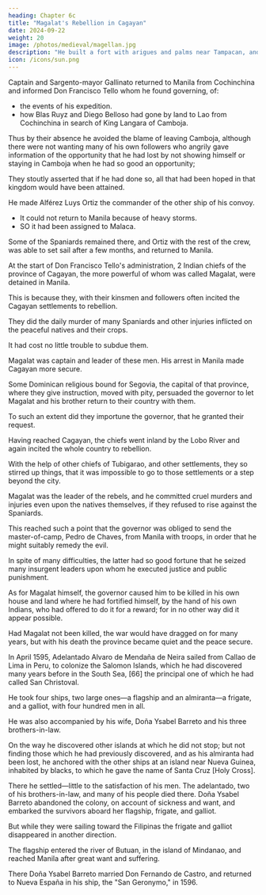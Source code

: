 ```yaml
---
heading: Chapter 6c
title: "Magalat's Rebellion in Cagayan"
date: 2024-09-22
weight: 20
image: /photos/medieval/magellan.jpg
description: "He built a fort with arigues and palms near Tampacan, and founded a Spanish settlement which he named Murcia"
icon: /icons/sun.png
---
```


 <!-- in the flagship of his fleet -->
Captain and Sargento-mayor Gallinato returned to Manila from Cochinchina and informed Don Francisco Tello whom he found governing, of:
- the events of his expedition.
- how Blas Ruyz and Diego Belloso had gone by land to Lao from Cochinchina in search of King Langara of Camboja. 

Thus by their absence he avoided the blame of leaving Camboja, although there were not wanting many of his own followers who angrily gave information of the opportunity that he had lost by not showing himself or staying in Camboja when he had so good an opportunity; 

They stoutly asserted that if he had done so, all that had been hoped in that kingdom would have been attained.

He made Alférez Luys Ortiz the commander of the other ship of his convoy.
- It could not return to Manila  because of heavy storms.
- SO it had been assigned to Malaca.

 <!-- , to which the balance of his fleet had been reduced, of which , could not pursue the voyage on account  -->

Some of the Spaniards remained there, and Ortiz with the rest of the crew, was able to set sail after a few months, and returned to Manila.

At the start of Don Francisco Tello's administration, 2 Indian chiefs of the province of Cagayan, the more powerful of whom was called Magalat, were detained in Manila.

This is because they, with their kinsmen and followers often incited the Cagayan settlements to rebellion.

 <!-- others who followed their party and opinion, -->
They did the daily murder of many Spaniards and other injuries inflicted on the peaceful natives and their crops.

It had cost no little trouble to subdue them.

Magalat was captain and leader of these men. His arrest in Manila made Cagayan more secure.

 <!-- and since he, with his brother and other natives, was in Manila, and unable to leave it, that province became  -->

Some Dominican religious bound for Segovia, the capital of that province, where they give instruction, moved with pity, persuaded the governor to let Magalat and his brother return to their country with them. 

To such an extent did they importune the governor, that he granted their request.

Having reached Cagayan, the chiefs went inland by the Lobo River and again incited the whole country to rebellion.

With the help of other chiefs of Tubigarao, and other settlements, they so stirred up things, that it was impossible to go to those settlements or a step beyond the city.

Magalat was the leader of the rebels, and he committed cruel murders and injuries even upon the natives themselves, if they refused to rise against the Spaniards. 

This reached such a point that the governor was obliged to send the master-of-camp, Pedro de Chaves, from Manila with troops, in order that he might suitably remedy the evil.

In spite of many difficulties, the latter had so good fortune that he seized many insurgent leaders upon whom he executed justice and public punishment.

As for Magalat himself, the governor caused him to be killed in his own house and land where he had fortified himself, by the hand of his own Indians, who had offered to do it for a reward; for in no other way did it appear possible. 

Had Magalat not been killed, the war would have dragged on for many years, but with his death the province became quiet and the peace secure.

In April 1595, Adelantado Alvaro de Mendaña de Neira sailed from Callao de Lima in Peru, to colonize the Salomon Islands, which he had discovered many years before in the South Sea, [66] the principal one of which he had called San Christoval. 

He took four ships, two large ones—a flagship and an almiranta—a frigate, and a galliot, with four hundred men in all. 

He was also accompanied by his wife, Doña Ysabel Barreto and his three brothers-in-law. 

On the way he discovered other islands at which he did not stop; but not finding those which he had previously discovered, and as his almiranta had been lost, he anchored with the other ships at an island near Nueva Guinea, inhabited by blacks, to which he gave the name of Santa Cruz [Holy Cross]. 

There he settled—little to the satisfaction of his men. The adelantado, two of his brothers-in-law, and many of his people died there. Doña Ysabel Barreto abandoned the colony, on account of sickness and want, and embarked the survivors aboard her flagship, frigate, and galliot. 

But while they were sailing toward the Filipinas the frigate and galliot disappeared in another direction. 

The flagship entered the river of Butuan, in the island of Mindanao, and reached Manila after great want and suffering.

There Doña Ysabel Barreto married Don Fernando de Castro, and returned to Nueva España in his ship, the "San Geronymo," in 1596.

<!-- The events of this voyage have been only lightly touched upon here, so that it seems fitting to reproduce literally the relation, to which Don Pedro Fernandez de Quiros, chief pilot on this voyage, affixed his signature, which is as follows. -->

